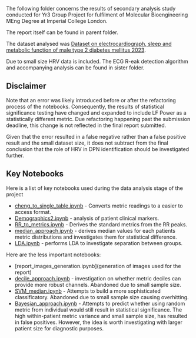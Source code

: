 The following folder concerns the results of secondary analysis study conducted for Yr3 Group Project for fulfilment of Molecular Bioengineering MEng Degree at Imperial College London.

The report itself can be found in parent folder.

The dataset analysed was  [Dataset on electrocardiograph, sleep and metabolic function of male type 2 diabetes mellitus  2023](https://data.mendeley.com/datasets/9c47vwvtss/4).

Due to small size HRV data is included. The ECG R-eak detection algorithm and accompanying analysis can be found in sister folder.



## Disclaimer

Note that an error was likely introduced before or after the refactoring process of the notebooks.
Consequently, the results of statistical significance testing have changed and expanded to include LF Power as a statistically different metric. Due refactoring happening past the submission deadline, this change is not reflected in the final report submitted. 

Given that the error resulted in a false negative rather than a false positive result and the small dataset size, it does not subtract from the final conclusion that the role of HRV in DPN identification should be investigated further.


## Key Notebooks

Here is a list of key notebooks used during the data analysis stage of the project

* [cheng_to_single_table.ipynb](cheng_to_single_table.ipynb) - Converts metric readings to a easier to access format.
* [Demographics2.ipynb](Demographics2.ipynb) - analysis of patient clinical markers.
* [RR_to_metrics.ipynb](RR_to_metrics.ipynb) - Derives the standard metrics from the RR peaks.
* [median_approach.ipynb](median_approach.ipynb) - derives median values for each patients metric distributions and investigates them for statistical difference.
* [LDA.ipynb](LDA.ipynb) - performs LDA to investigate separation between groups.

Here are the less important notebooks:
* [report_images_generation.ipynb](generation of images used for the report)
* [decile_approach.ipynb](decile_approach.ipynb) - investigation on whether metric deciles can provide more robust channels. Abandoned due to small sample size.
* [SVM_median.ipynb](SVM_median.ipynb) - Attempts to build a more sophisticated classificatory. Abandoned due to small sample size causing overhitting.
* [Bayesian_approach.ipynb](Bayesian_approach.ipynb) - Attempts to predict whether using random metric from individual would still result in statistical significance. The high within-patient metric variance and small sample size, has resulted in false positives. However, the idea is worth investigating with larger patient size for diagnostic purposes.
